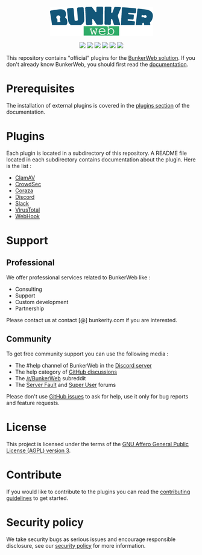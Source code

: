 <p align="center">
	<img alt="BunkerWeb logo" src="https://github.com/bunkerity/bunkerweb-plugins/raw/main/logo.png" />
</p>

<p align="center">
	<img src="https://img.shields.io/badge/bunkerweb_plugins-1.6-blue" />
	<img src="https://img.shields.io/github/last-commit/bunkerity/bunkerweb-plugins" />
	<img src="https://img.shields.io/github/actions/workflow/status/bunkerity/bunkerweb-plugins/tests.yml?branch=dev&label=CI%2FCD%20dev" />
	<img src="https://img.shields.io/github/actions/workflow/status/bunkerity/bunkerweb-plugins/tests.yml?branch=main&label=CI%2FCD%20main" />
	<img src="https://img.shields.io/github/issues/bunkerity/bunkerweb-plugins">
	<img src="https://img.shields.io/github/issues-pr/bunkerity/bunkerweb-plugins">
</p>

This repository contains "official" plugins for the [BunkerWeb solution](https://github.com/bunkerity/bunkerweb). If you don't already know BunkerWeb, you should first read the [documentation](https://docs.bunkerweb.io/?utm_campaign=self&utm_source=github).

# Prerequisites

The installation of external plugins is covered in the [plugins section](https://docs.bunkerweb.io/latest/plugins/?utm_campaign=self&utm_source=github) of the documentation.

# Plugins

Each plugin is located in a subdirectory of this repository. A README file located in each subdirectory contains documentation about the plugin. Here is the list :

- [ClamAV](https://github.com/bunkerity/bunkerweb-plugins/tree/main/clamav)
- [CrowdSec](https://github.com/bunkerity/bunkerweb-plugins/tree/main/crowdsec)
- [Coraza](https://github.com/bunkerity/bunkerweb-plugins/tree/main/coraza)
- [Discord](https://github.com/bunkerity/bunkerweb-plugins/tree/main/discord)
- [Slack](https://github.com/bunkerity/bunkerweb-plugins/tree/main/slack)
- [VirusTotal](https://github.com/bunkerity/bunkerweb-plugins/tree/main/virustotal)
- [WebHook](https://github.com/bunkerity/bunkerweb-plugins/tree/main/webhook)

# Support

## Professional

We offer professional services related to BunkerWeb like :

- Consulting
- Support
- Custom development
- Partnership

Please contact us at contact \[@\] bunkerity.com if you are interested.

## Community

To get free community support you can use the following media :

- The #help channel of BunkerWeb in the [Discord server](https://bunkerity.discord.com/?utm_campaign=self&utm_source=github)
- The help category of [GitHub discussions](https://github.com/bunkerity/bunkerweb-plugins/discussions)
- The [/r/BunkerWeb](https://www.reddit.com/r/BunkerWeb) subreddit
- The [Server Fault](https://serverfault.com/) and [Super User](https://superuser.com/) forums

Please don't use [GitHub issues](https://github.com/bunkerity/bunkerweb-plugins/issues) to ask for help, use it only for bug reports and feature requests.

# License

This project is licensed under the terms of the [GNU Affero General Public License (AGPL) version 3](https://github.com/bunkerity/bunkerweb-plugins/tree/main/LICENSE.md).

# Contribute

If you would like to contribute to the plugins you can read the [contributing guidelines](https://github.com/bunkerity/bunkerweb-plugins/tree/main/CONTRIBUTING.md) to get started.

# Security policy

We take security bugs as serious issues and encourage responsible disclosure, see our [security policy](https://github.com/bunkerity/bunkerweb-plugins/tree/main/SECURITY.md) for more information.
